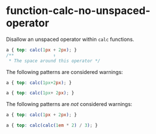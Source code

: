 # function-calc-no-unspaced-operator

Disallow an unspaced operator within `calc` functions.

```css
a { top: calc(1px + 2px); }
/**               ↑
 * The space around this operator */
```

The following patterns are considered warnings:

```css
a { top: calc(1px+2px); }
```

```css
a { top: calc(1px+ 2px); }
```

The following patterns are *not* considered warnings:

```css
a { top: calc(1px + 2px); }
```

```css
a { top: calc(calc(1em * 2) / 3); }
```
